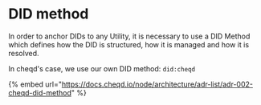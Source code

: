 # DID method

In order to anchor DIDs to any Utility, it is necessary to use a DID Method which defines how the DID is structured, how it is managed and how it is resolved.

In cheqd's case, we use our own DID method: `did:cheqd`

{% embed url="https://docs.cheqd.io/node/architecture/adr-list/adr-002-cheqd-did-method" %}
